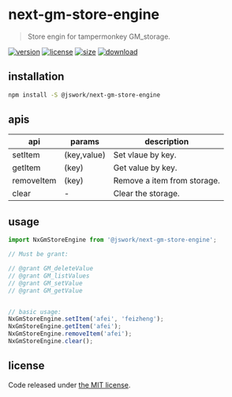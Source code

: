 # next-gm-store-engine
> Store engin for tampermonkey GM_storage.

[![version][version-image]][version-url]
[![license][license-image]][license-url]
[![size][size-image]][size-url]
[![download][download-image]][download-url]

## installation
```bash
npm install -S @jswork/next-gm-store-engine
```

## apis
| api        | params      | description                 |
| ---------- | ----------- | --------------------------- |
| setItem    | (key,value) | Set vlaue by key.           |
| getItem    | (key)       | Get value by key.           |
| removeItem | (key)       | Remove a item from storage. |
| clear      | -           | Clear the storage.          |

## usage
```js
import NxGmStoreEngine from '@jswork/next-gm-store-engine';

// Must be grant:

// @grant GM_deleteValue
// @grant GM_listValues
// @grant GM_setValue
// @grant GM_getValue


// basic usage:
NxGmStoreEngine.setItem('afei', 'feizheng');
NxGmStoreEngine.getItem('afei');
NxGmStoreEngine.removeItem('afei');
NxGmStoreEngine.clear();
```

## license
Code released under [the MIT license](https://github.com/afeiship/next-gm-store-engine/blob/master/LICENSE.txt).

[version-image]: https://img.shields.io/npm/v/@jswork/next-gm-store-engine
[version-url]: https://npmjs.org/package/@jswork/next-gm-store-engine

[license-image]: https://img.shields.io/npm/l/@jswork/next-gm-store-engine
[license-url]: https://github.com/afeiship/next-gm-store-engine/blob/master/LICENSE.txt

[size-image]: https://img.shields.io/bundlephobia/minzip/@jswork/next-gm-store-engine
[size-url]: https://github.com/afeiship/next-gm-store-engine/blob/master/dist/next-gm-store-engine.min.js

[download-image]: https://img.shields.io/npm/dm/@jswork/next-gm-store-engine
[download-url]: https://www.npmjs.com/package/@jswork/next-gm-store-engine
